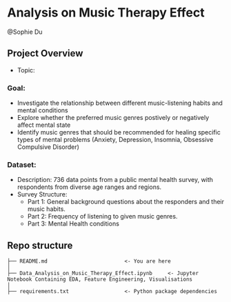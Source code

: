 # Analysis on Music Therapy Effect
@Sophie Du


## Project Overview
- Topic: 

### Goal: 
- Investigate the relationship between different music-listening habits and mental conditions
- Explore whether the preferred music genres postively or negatively affect mental state
- Identify music genres that should be recommended for healing specific types of mental problems (Anxiety, Depression, Insomnia, Obsessive Compulsive Disorder)

  
### Dataset: 

- Description: 736 data points from a public mental health survey, with respondents from diverse age ranges and regions.
- Survey Structure:
  - Part 1: General background questions about the responders and their music habits.
  - Part 2: Frequency of listening to given music genres.
  - Part 3: Mental Health conditions

## Repo structure 
```
├── README.md                         <- You are here
│
├── Data_Analysis_on_Music_Therapy_Effect.ipynb     <- Jupyter Notebook Containing EDA, Feature Engineering, Visualisations
│
├── requirements.txt                  <- Python package dependencies 
```

 
